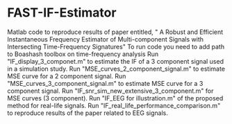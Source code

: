 # FAST-IF-Estimator
Matlab code to reproduce results of paper entitled, " A Robust and Efficient Instantaneous Frequency Estimator of Multi-component Signals with Intersecting Time-Frequency Signatures"
To run code you need to add path to Boashash toolbox on time-frequency analysis
 Run "IF_display_3_componet.m" to estimate the IF of a 3 component signal used in a simulation study.
Run "MSE_curves_2_component_signal.m" to estimate MSE curve for a 2 component signal.
Run "MSE_curves_3_component_signal.m" to estimate MSE curve for a 3 component signal.
Run "IF_snr_sim_new_extensive_3_component.m" for MSE curves (3 component).
Run "IF_EEG for illustration.m" of the proposed method for real-life signals.
Run "IF_real_life_performance_comparison.m" to reproduce results of the paper related to EEG signals.
